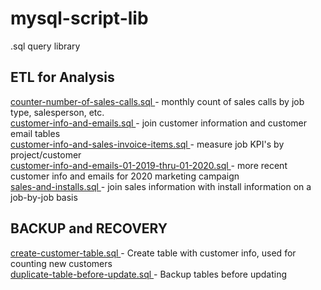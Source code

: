 # mysql-script-lib
.sql query library  

## ETL for Analysis
<a href='https://github.com/blakeshurtz/mysql-script-lib/blob/master/count-number-of-sales-calls.sql'>
counter-number-of-sales-calls.sql  
</a> 
- monthly count of sales calls by job type, salesperson, etc.<br>   
<a href='https://github.com/blakeshurtz/mysql-script-lib/blob/master/customer-info-and-emails.sql'>
customer-info-and-emails.sql 
</a> 
- join customer information and customer email tables<br>  
<a href='https://github.com/blakeshurtz/mysql-script-lib/blob/master/customer-info-and-sales-invoice-items.sql'>
customer-info-and-sales-invoice-items.sql 
</a> 
- measure job KPI's by project/customer<br>  
<a href='https://github.com/blakeshurtz/mysql-script-lib/blob/master/customer-info-and-emails-01-2019-thru-01-2020.sql'>
customer-info-and-emails-01-2019-thru-01-2020.sql 
</a> 
- more recent customer info and emails for 2020 marketing campaign<br>  
<a href='https://github.com/blakeshurtz/mysql-script-lib/blob/master/sales-and-installs.sql'>
sales-and-installs.sql 
</a> 
- join sales information with install information on a job-by-job basis<br>  

## BACKUP and RECOVERY
<a href='https://github.com/blakeshurtz/mysql-script-lib/blob/master/create-customer-table.sql'>
create-customer-table.sql 
</a> 
- Create table with customer info, used for counting new customers<br>  
<a href='https://github.com/blakeshurtz/mysql-script-lib/blob/master/duplicate-table-before-update.sql'>
duplicate-table-before-update.sql 
</a> 
- Backup tables before updating<br>  
